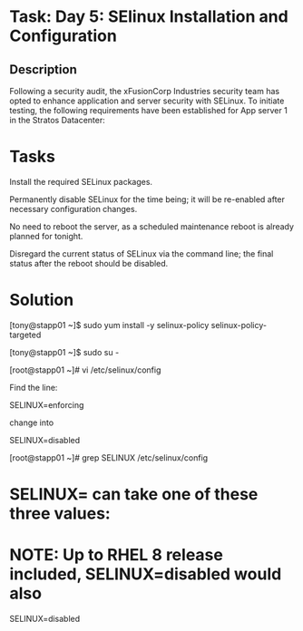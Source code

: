 
# Task: Day 5: SElinux Installation and Configuration

## Description

Following a security audit, the xFusionCorp Industries security team has opted to enhance application and server security with SELinux. To initiate testing, the following requirements have been established for App server 1 in the Stratos Datacenter:


# Tasks

Install the required SELinux packages.

Permanently disable SELinux for the time being; it will be re-enabled after necessary configuration changes.

No need to reboot the server, as a scheduled maintenance reboot is already planned for tonight.

Disregard the current status of SELinux via the command line; the final status after the reboot should be disabled.

# Solution

[tony@stapp01 ~]$ sudo yum install -y selinux-policy selinux-policy-targeted 

[tony@stapp01 ~]$ sudo su -

[root@stapp01 ~]# vi /etc/selinux/config

Find the line:

SELINUX=enforcing

change into 

SELINUX=disabled

[root@stapp01 ~]# grep SELINUX /etc/selinux/config
# SELINUX= can take one of these three values:
# NOTE: Up to RHEL 8 release included, SELINUX=disabled would also
SELINUX=disabled